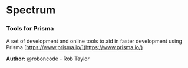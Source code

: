 # Spectrum

### Tools for Prisma

A set of development and online tools to aid in faster development using Prisma [https://www.prisma.io/](https://www.prisma.io/)

**Author:** @roboncode - Rob Taylor
